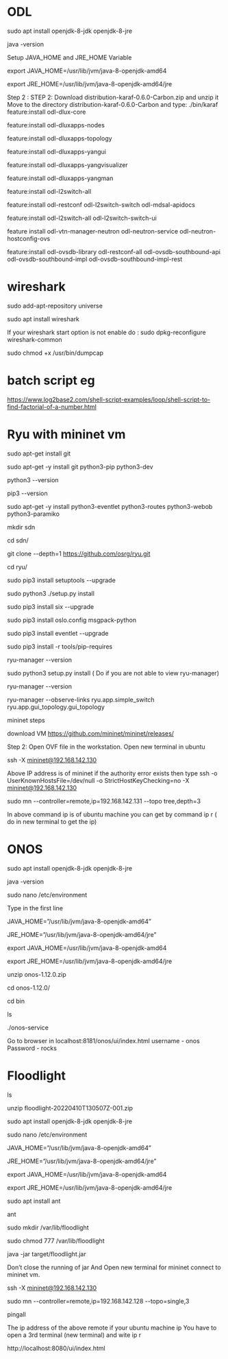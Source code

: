 # ODL
sudo apt install openjdk-8-jdk openjdk-8-jre

java -version

Setup JAVA_HOME and JRE_HOME Variable

export JAVA_HOME=/usr/lib/jvm/java-8-openjdk-amd64

export JRE_HOME=/usr/lib/jvm/java-8-openjdk-amd64/jre

Step 2 : STEP 2: Download distribution-karaf-0.6.0-Carbon.zip and unzip it Move to the directory distribution-karaf-0.6.0-Carbon and type: ./bin/karaf
feature:install odl-dlux-core

feature:install odl-dluxapps-nodes

feature:install odl-dluxapps-topology

feature:install odl-dluxapps-yangui

feature:install odl-dluxapps-yangvisualizer

feature:install odl-dluxapps-yangman

feature:install odl-l2switch-all

feature:install odl-restconf odl-l2switch-switch odl-mdsal-apidocs 

feature:install odl-l2switch-all odl-l2switch-switch-ui

feature install odl-vtn-manager-neutron odl-neutron-service odl-neutron-hostconfig-ovs

feature:install odl-ovsdb-library odl-restconf-all odl-ovsdb-southbound-api odl-ovsdb-southbound-impl odl-ovsdb-southbound-impl-rest

# wireshark
sudo add-apt-repository universe

sudo apt install wireshark

If your wireshark start option is not enable do :
sudo dpkg-reconfigure wireshark-common

sudo chmod +x /usr/bin/dumpcap

# batch script eg
https://www.log2base2.com/shell-script-examples/loop/shell-script-to-find-factorial-of-a-number.html
# Ryu with mininet vm

sudo apt-get install git

sudo apt-get -y install git python3-pip python3-dev

python3 --version

pip3 --version

sudo apt-get -y install python3-eventlet python3-routes python3-webob python3-paramiko

mkdir sdn

cd sdn/

git clone --depth=1 https://github.com/osrg/ryu.git

cd ryu/

sudo pip3 install setuptools --upgrade

sudo python3 ./setup.py install

sudo pip3 install six --upgrade

sudo pip3 install oslo.config msgpack-python

sudo pip3 install eventlet --upgrade

sudo pip3 install -r tools/pip-requires

ryu-manager --version

sudo python3 setup.py install  ( Do if you are not able to view ryu-manager)

ryu-manager --version

ryu-manager --observe-links ryu.app.simple_switch ryu.app.gui_topology.gui_topology 

mininet steps

download VM https://github.com/mininet/mininet/releases/ 

Step 2: Open OVF file in the workstation.
Open new terminal in ubuntu

ssh -X mininet@192.168.142.130

Above IP address is of mininet
if the authority error exists then type
ssh -o UserKnownHostsFile=/dev/null -o StrictHostKeyChecking=no -X mininet@192.168.142.130

sudo mn --controller=remote,ip=192.168.142.131 --topo tree,depth=3

In above command ip is of ubuntu machine you can get by command  ip r    (  do  in new terminal to get the ip) 

# ONOS

sudo apt install openjdk-8-jdk openjdk-8-jre

java -version

sudo nano /etc/environment

Type in the first line

JAVA_HOME=”/usr/lib/jvm/java-8-openjdk-amd64”

JRE_HOME=”/usr/lib/jvm/java-8-openjdk-amd64/jre”

export JAVA_HOME=/usr/lib/jvm/java-8-openjdk-amd64

export JRE_HOME=/usr/lib/jvm/java-8-openjdk-amd64/jre

unzip onos-1.12.0.zip

cd onos-1.12.0/

cd bin

ls

./onos-service 


Go to browser in localhost:8181/onos/ui/index.html
username - onos
Password - rocks 


# Floodlight
ls

unzip floodlight-20220410T130507Z-001.zip 

sudo apt install openjdk-8-jdk openjdk-8-jre

sudo nano /etc/environment

JAVA_HOME=”/usr/lib/jvm/java-8-openjdk-amd64”

JRE_HOME=”/usr/lib/jvm/java-8-openjdk-amd64/jre”

export JAVA_HOME=/usr/lib/jvm/java-8-openjdk-amd64

export JRE_HOME=/usr/lib/jvm/java-8-openjdk-amd64/jre

sudo apt install ant

ant

sudo mkdir /var/lib/floodlight

sudo chmod 777 /var/lib/floodlight

java -jar target/floodlight.jar

Don’t close the running of jar And Open new terminal for mininet connect to mininet vm.

ssh -X mininet@192.168.142.130

sudo mn --controller=remote,ip=192.168.142.128 --topo=single,3

pingall

The ip address of the above remote if your ubuntu machine ip You have to open a 3rd terminal (new terminal) and wite ip r

http://localhost:8080/ui/index.html

